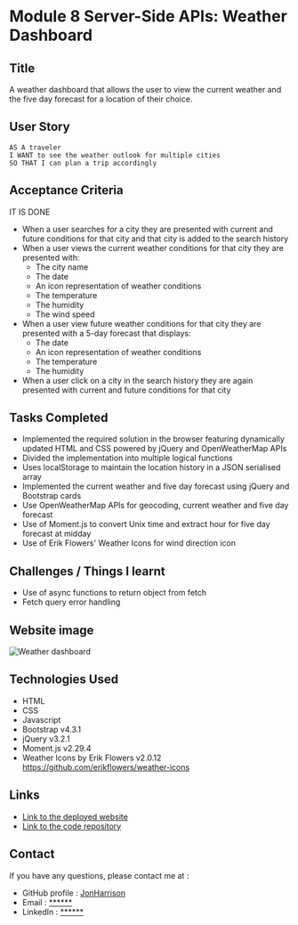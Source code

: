 # Module 8 Server-Side APIs: Weather Dashboard

## Title

A weather dashboard that allows the user to view the current weather and the five day forecast for a location of their choice.

## User Story

```text
AS A traveler
I WANT to see the weather outlook for multiple cities
SO THAT I can plan a trip accordingly
```

## Acceptance Criteria

IT IS DONE

  * When a user searches for a city they are presented with current and future conditions for that city and that city is added to the search history
  * When a user views the current weather conditions for that city they are presented with:
    * The city name
    * The date
    * An icon representation of weather conditions
    * The temperature
    * The humidity
    * The wind speed
  * When a user view future weather conditions for that city they are presented with a 5-day forecast that displays:
    * The date
    * An icon representation of weather conditions
    * The temperature
    * The humidity
  * When a user click on a city in the search history they are again presented with current and future conditions for that city

## Tasks Completed

* Implemented the required solution in the browser featuring dynamically updated HTML and CSS powered by jQuery and OpenWeatherMap APIs
* Divided the implementation into multiple logical functions
* Uses localStorage to maintain the location history in a JSON serialised array
* Implemented the current weather and five day forecast using jQuery and Bootstrap cards
* Use OpenWeatherMap APIs for geocoding, current weather and five day forecast
* Use of Moment.js to convert Unix time and extract hour for five day forecast at midday
* Use of Erik Flowers' Weather Icons for wind direction icon

## Challenges / Things I learnt

* Use of async functions to return object from fetch
* Fetch query error handling

## Website image

![Weather dashboard](https://user-images.githubusercontent.com/1043077/209961446-1a49c2d7-bb40-4f6d-b435-d2b3f094c310.png)

## Technologies Used

- HTML
- CSS
- Javascript
- Bootstrap v4.3.1
- jQuery v3.2.1
- Moment.js v2.29.4
- Weather Icons by Erik Flowers v2.0.12 https://github.com/erikflowers/weather-icons

## Links

* [Link to the deployed website](https://jonharrison.github.io/weather-dashboard/)
* [Link to the code repository](https://github.com/JonHarrison/weather-dashboard)

## Contact

If you have any questions, please contact me at :

* GitHub profile : [JonHarrison](https://github.com/JonHarrison)
* Email : [******]()
* LinkedIn : [******]()
